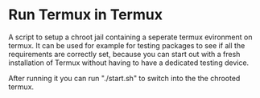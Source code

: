 # Run Termux in Termux

A script to setup a chroot jail containing a seperate termux evironment on termux. It can be used for example for testing packages to see if all the requirements are correctly set, because you can start out with a fresh installation of Termux without having to have a dedicated testing device.

After running it you can run "./start.sh" to switch into the the chrooted termux.
